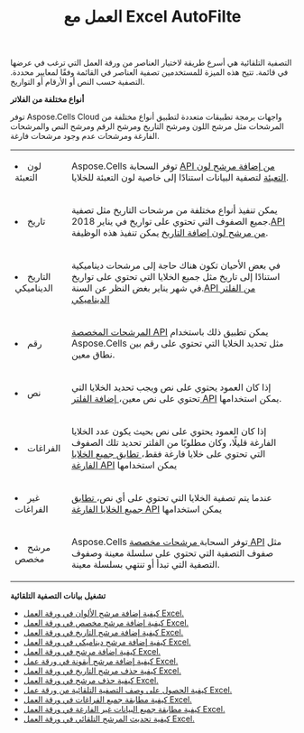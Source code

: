 ﻿---
title: العمل مع Excel AutoFilte
second_title: Aspose.Cells Cloud Documen
linktitle: التصفية التلقائية
type: docs
url: /ar/autofilter/
aliases: [/working-with-autofilter/]
keywords: Get, add, delete, and so on for auto filter on an Excel worksheet
description: تدعم واجهات برمجة التطبيقات السحابية Aspose.Cells الحصول على البيانات وإضافتها وحذفها، وما إلى ذلك، للتصفية التلقائية في ورقة عمل Excel. تدعم مجموعة أدوات تطوير البرامج (SDK) أنواعًا مختلفة من لغات التطوير، بما في ذلك Android وC# وGo وJava وNodeJS وPerl وPHP وPython وRuby وSwift.
weight: 100
kwords: Excel، Office السحابة، REST API، جدول بيانات، PDF، CSV، Json، Markdown، التصفية التلقائية
---
التصفية التلقائية هي أسرع طريقة لاختيار العناصر من ورقة العمل التي ترغب في عرضها في قائمة. تتيح هذه الميزة للمستخدمين تصفية العناصر في القائمة وفقًا لمعايير محددة. التصفية حسب النص أو الأرقام أو التواريخ.

**أنواع مختلفة من الفلاتر**

توفر Aspose.Cells Cloud واجهات برمجة تطبيقات متعددة لتطبيق أنواع مختلفة من المرشحات مثل مرشح اللون ومرشح التاريخ ومرشح الرقم ومرشح النص والمرشحات الفارغة ومرشحات عدم وجود مرشحات فارغة.

<table class="table table-striped">
  <tr>
  <td class="col-md-2"> <li>لون التعبئة</li> </td>
  <td class="col-md-10">
  <p>Aspose.Cells توفر السحابة
 <a href="/cells/ar/autofilter/add-color-filter/">API من إضافة مرشح لون التعبئة</a>
لتصفية البيانات استنادًا إلى خاصية لون التعبئة للخلايا.</p>
  </td>
  </tr>
  <tr>
    <td class="col-md-2"> <li>تاريخ</li> </td>
  <td class="col-md-10">
  <p>
 يمكن تنفيذ أنواع مختلفة من مرشحات التاريخ مثل تصفية جميع الصفوف التي تحتوي على تواريخ في يناير 2018.<a href="/cells/ar/autofilter/add-date-filter/">API من مرشح لون إضافة التاريخ</a> يمكن تنفيذ هذه الوظيفة.
</p>
  </td>
  </tr>
    <tr>
    <td class="col-md-2"> <li>التاريخ الديناميكي</li> </td>
  <td class="col-md-10">
  <p>
 في بعض الأحيان تكون هناك حاجة إلى مرشحات ديناميكية استنادًا إلى تاريخ مثل جميع الخلايا التي تحتوي على تواريخ في شهر يناير بغض النظر عن السنة.<a href="/cells/ar/autofilter/add-dynamic-filter/">API من الفلتر الديناميكي</a>  
</p>
  </td>
  </tr>
      <tr>
    <td class="col-md-2"> <li>رقم</li> </td>
  <td class="col-md-10">
  <p>
<a href="/cells/ar/autofilter/add-filter/">المرشحات المخصصة API</a> يمكن تطبيق ذلك باستخدام Aspose.Cells مثل تحديد الخلايا التي تحتوي على رقم بين نطاق معين.
</p>
  </td>
  </tr>
        <tr>
    <td class="col-md-2"> <li>نص</li> </td>
  <td class="col-md-10">
  <p>
 إذا كان العمود يحتوي على نص ويجب تحديد الخلايا التي تحتوي على نص معين،<a href="/cells/ar/autofilter/add-filter/"> إضافة الفلتر API</a> يمكن استخدامها.
</p>
  </td>
  </tr>
          <tr>
    <td class="col-md-2"> <li>الفراغات</li> </td>
  <td class="col-md-10">
  <p>

 إذا كان العمود يحتوي على نص بحيث يكون عدد الخلايا الفارغة قليلًا، وكان مطلوبًا من الفلتر تحديد تلك الصفوف التي تحتوي على خلايا فارغة فقط،<a href="/cells/ar/autofilter/match-all-blank/"> تطابق جميع الخلايا الفارغة API</a> يمكن استخدامها
</p>
  </td>
  </tr>
            <tr>
    <td class="col-md-2"> <li>غير الفراغات</li> </td>
  <td class="col-md-10">
  <p>

 عندما يتم تصفية الخلايا التي تحتوي على أي نص،<a href="/cells/ar/autofilter/match-all-blank/"> تطابق جميع الخلايا الفارغة API</a> يمكن استخدامها
</p>
  </td>
  </tr>
              <tr>
    <td class="col-md-2"> <li>مرشح مخصص</li> </td>
  <td class="col-md-10">
  <p>
 Aspose.Cells توفر السحابة<a href="/cells/ar/autofilter/add-dynamic-filter/"> مرشحات مخصصة API</a> مثل صفوف التصفية التي تحتوي على سلسلة معينة وصفوف التصفية التي تبدأ أو تنتهي بسلسلة معينة.
</p>
  </td>
  </tr>
</table>

**تشغيل بيانات التصفية التلقائية**

- [كيفية إضافة مرشح الألوان في ورقة العمل Excel.](/cells/ar/autofilter/add-color-filter/)
- [كيفية إضافة مرشح مخصص في ورقة العمل Excel.](/cells/ar/autofilter/add-custom-filter/)
- [كيفية إضافة مرشح التاريخ في ورقة العمل Excel.](/cells/ar/autofilter/add-date-filter/)
- [كيفية إضافة مرشح ديناميكي في ورقة العمل Excel.](/cells/ar/autofilter/add-dynamic-filter/)
- [كيفية إضافة مرشح في ورقة العمل Excel.](/cells/ar/autofilter/add-filter/)
- [كيفية إضافة مرشح أيقونة في ورقة عمل Excel.](/cells/ar/autofilter/add-icon-filter/)
- [كيفية حذف مرشح التاريخ في ورقة العمل Excel.](/cells/ar/autofilter/delete-a-date-filter/)
- [كيفية حذف مرشح في ورقة العمل Excel.](/cells/ar/delete-filter/)
- [كيفية الحصول على وصف التصفية التلقائية من ورقة عمل Excel.](/cells/ar/autofilter/get/)
- [كيفية مطابقة جميع الفراغات في ورقة العمل Excel.](/cells/ar/autofilter/match-all-blank/)
- [كيفية مطابقة جميع البيانات غير الفارغة في ورقة العمل Excel.](/cells/ar/autofilter/match-all-non-blank/)
- [كيفية تحديث المرشح التلقائي في ورقة العمل Excel.](/cells/ar/autofilter/refresh/)
